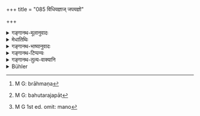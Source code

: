 +++
title = "085 विधियज्ञाज् जपयज्ञो"

+++

<details><summary>गङ्गानथ-मूलानुवादः</summary>

The offering that consists in the repeating of mantras excels the enjoined (ritualistic) offering ten times; the inaudible (repeating) excels this latter a hundred times; and the Mental (repeating) excels it a thousandfold.—(85)
</details>

<details><summary>मेधातिथिः</summary>

विधिविषयो यज्ञो **विधियज्ञो** ज्योतिष्टोमादिः । यत् कर्म यजेतेति चोदितम्, बाह्येन[^२७२] व्यापारेण ऋत्विगादिसर्वाङ्गसंपत्त्या क्रियते स विधियज्ञ इहोच्यते । जपस् तु न यज्ञः । प्रशंसया यज्ञ उपचारेणोच्यते । अतो नासौ विधियज्ञः । स **विशिष्टः** प्रकृष्टः श्रेष्ठो यज्ञो ज्योतिष्टोमादेर् **दशभिर् गुणैः** । महाफलत्वम् एतेन जपस्योच्यते । यद् एव यागात् फलं तद् एव बहुतरं जपात्[^२७३] पाप्यते । न च यागेभ्यः श्रौतेभ्यो जपस्याधिकफलत्वं युक्तम् । तथा हि सति कः शरीरधनपरिक्षयरूपेषु यागेष्व् अध्यवस्येत् । तस्मात् प्रशंसैषा । पूर्णाहुत्या सर्वान् कामान् अवाप्नोतीतिवत् । एतावद् अस्यार्थः, तद् एव स्वर्गादिफलम् अवाप्यते, किं तु लोकवत् प्रयत्नविशेषात् । फलपरिमाणविशेषो ऽविशेषित्वात् यज्ञस्य, स्वर्गग्रामपुत्रपश्वादि यस्य यज्ञस्य यत् फलं तत् तज्जपात् प्राप्यते । **उपांशुः शतगुणः,** यद् अन्यो न शृणोति समीपस्थो ऽपि । सहस्र गुणः **साहस्रो मानसः** मनोव्यापारमात्रेण[^२७४] यश् चिन्त्यते । जपमात्रविषय उपांशुत्वादिगुणः, प्रकृतस्य यो ऽधीतेत्य् अनेन विच्छेदात्, तेन य प्रायश्चित्तादौ जपो यः शान्तिको यश् चाभ्युदयिकः सर्वत्रैते गुणाः । सहस्रम् अस्यास्तीति **साहस्रः** । गुणानां प्रकृतत्वात् सहस्रगुणसद्भावः प्रतीयते । गुणशब्दश् चावयववचनः । फलभूमा च संबन्धाद् अवगम्यते ॥ २.८५ ॥


[^२७४]:
     M G 1st ed. omit: mano


[^२७३]:
     M G: bahutarajapāt


[^२७२]:
     M G: brāhmaṇa
</details>

<details><summary>गङ्गानथ-भाष्यानुवादः</summary>

The ‘*enjoined offering*’ is that which forms the subject of injunctions; such as *Jyotiṣṭoma* and the rest; such acts are called ‘enjoined offering,’ as they have been enjoined by words like ‘should offer’ and the rest, and are performed by means of external acts, and with the full accompaniment of priests and other innumerable details.

The *Japa*, ‘ Repeating of Mantras’ is not an ‘offering’; but with a view to eulogise it, it has been spoken as an ‘offering’ only figuratively; consequently this cannot be included under the term ‘enjoined offering.’

This latter ‘*excels*,’—is a better, superior, offering than the
*Jyotiṣṭoma* and the rest,—‘*ten times*’.

What is meant here is that the Repeating of Mantras is highly efficacious; the meaning being that the results proceeding from the Repetition are the same, but larger, as those proceeding from the Ritualistic Offerings. It is not meant that the Repeating of Mantras actually brings about results larger than those brought about by the ritualistic sacrifices; for if it were really so, who ‘would ever undertake the performance of the latter, which involve much physical hardship and the expenditure of much wealth? For these reasons it is clear that what is said here is a mere praise (of the Repeating of Mantras); just like the assertion that ‘One attains all desirable ends by the

Final Oblation.’ All that is meant is that from this act also the same results follow, in the shape of Heaven and the rest; but the difference iu the amount of human effort involved leads to the difference in the degree of the result. And as the text does not specify any particular result, it should be taken to mean that by the Repeating of Mantras one obtains the same results—in the shape of heaven, landed property, children and cattle—as those proceeding from sacrificial performances.

‘*The Inaudible, a hundred times*’—That repeating of Mantras is called Inaudible which is not heard by any other person, however near he may be.

‘*A thousand times—the Mental*.’—That in which the Mantra in meditated upon by a mere mental operation.

The ‘Inaudible’ and other qualifications pertain to all kinds of Repeating Mantras (and not only to the repeating of the *Gāyatrī*, etc.); the continuity of the context, starting from verse 82, having been broken. Hence, whenever there is repetition of Mantras—in the course of either Expiatory Rites, or the rites performed for the allaying of portents, or those intended to bring about prosperity,—the said qualifications become applicable.

The term ‘*sāhasra*’ literally means *that which has a thousand*; and since the noun spoken of is ‘*guṇa*,’ ‘times,’ ‘fold,’ the term means ‘thousand-fold’; the term ‘fold’ standing for *part*. That this refers to the *excess of results* is clear from the connection of the entire sentence.—(85)
</details>

<details><summary>गङ्गानथ-टिप्पन्यः</summary>

*Medhātithi* (P. 115,1. 16)—‘*Pūrṇahutyā &c*.’—See in this connection
*Sāyaṇa-Ṛgvedhbhāṣya*—Upodghāta (Introduction).
</details>

<details><summary>गङ्गानथ-तुल्य-वाक्यानि</summary>

*Viṣṇu-smṛti*, 55.19.—\[reproduces Manu’s words.\]

*Vasiṣṭha-smṛti*, 26.10—\[the same as Manu, with the exception that for
‘*vidhi*’ it reads ‘*ārambha*’\].
</details>

<details><summary>Bühler</summary>

085	An offering, consisting of muttered prayers, is ten times more efficacious than a sacrifice performed according to the rules (of the Veda); a (prayer) which is inaudible (to others) surpasses it a hundred times, and the mental (recitation of sacred texts) a thousand times.
</details>
